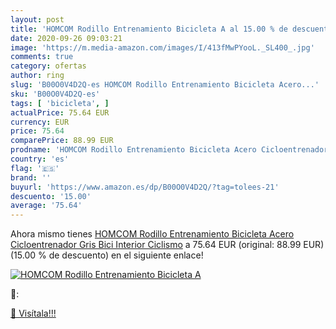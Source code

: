 ```yaml
---
layout: post
title: 'HOMCOM Rodillo Entrenamiento Bicicleta A al 15.00 % de descuento'
date: 2020-09-26 09:03:21
image: 'https://m.media-amazon.com/images/I/413fMwPYooL._SL400_.jpg'
comments: true
category: ofertas
author: ring
slug: 'B00O0V4D2Q-es HOMCOM Rodillo Entrenamiento Bicicleta Acero...'
sku: 'B00O0V4D2Q-es'
tags: [ 'bicicleta', ]
actualPrice: 75.64 EUR
currency: EUR
price: 75.64
comparePrice: 88.99 EUR
prodname: 'HOMCOM Rodillo Entrenamiento Bicicleta Acero Cicloentrenador Gris Bici Interior Ciclismo'
country: 'es'
flag: '🇪🇸'
brand: ''
buyurl: 'https://www.amazon.es/dp/B00O0V4D2Q/?tag=tolees-21'
descuento: '15.00'
average: '75.64'
---
```


Ahora mismo tienes [HOMCOM Rodillo Entrenamiento Bicicleta Acero Cicloentrenador Gris Bici Interior Ciclismo](https://www.amazon.es/dp/B00O0V4D2Q/?tag=tolees-21) a 75.64 EUR (original: 88.99 EUR) (15.00 %  de descuento) en el siguiente enlace!

[![HOMCOM Rodillo Entrenamiento Bicicleta A](https://m.media-amazon.com/images/I/413fMwPYooL._SL400_.jpg)](https://www.amazon.es/dp/B00O0V4D2Q/?tag=tolees-21)

🔎:


[🛒 Visítala!!!](https://www.amazon.es/dp/B00O0V4D2Q/?tag=tolees-21)

